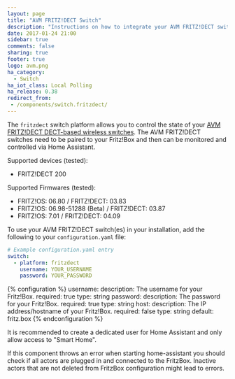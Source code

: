 ```yaml
---
layout: page
title: "AVM FRITZ!DECT Switch"
description: "Instructions on how to integrate your AVM FRITZ!DECT switches into Home Assistant."
date: 2017-01-24 21:00
sidebar: true
comments: false
sharing: true
footer: true
logo: avm.png
ha_category:
  - Switch
ha_iot_class: Local Polling
ha_release: 0.38
redirect_from:
 - /components/switch.fritzdect/
---
```


The `fritzdect` switch platform allows you to control the state of your [AVM FRITZ!DECT DECT-based wireless switches](https://en.avm.de/products/fritzdect/). The AVM FRITZ!DECT switches need to be paired to your Fritz!Box and then can be monitored and controlled via Home Assistant.

Supported devices (tested):

- FRITZ!DECT 200

Supported Firmwares (tested):

- FRITZ!OS: 06.80 / FRITZ!DECT: 03.83
- FRITZ!OS: 06.98-51288 (Beta) / FRITZ!DECT: 03.87
- FRITZ!OS: 7.01 / FRITZ!DECT: 04.09

To use your AVM FRITZ!DECT switch(es) in your installation, add the following to your `configuration.yaml` file:

```yaml
# Example configuration.yaml entry
switch:
  - platform: fritzdect
    username: YOUR_USERNAME
    password: YOUR_PASSWORD
```

{% configuration %}
username:
  description: The username for your Fritz!Box.
  required: true
  type: string
password:
  description: The password for your Fritz!Box.
  required: true
  type: string
host:
  description:  The IP address/hostname of your Fritz!Box.
  required: false
  type: string
  default: fritz.box
{% endconfiguration %}

It is recommended to create a dedicated user for Home Assistant and only allow access to "Smart Home".

<p class='note warning'>
If this component throws an error when starting home-assistant you should check if all actors are plugged in and connected to the FritzBox. Inactive actors that are not deleted from FritzBox configuration might lead to errors.
</p>
